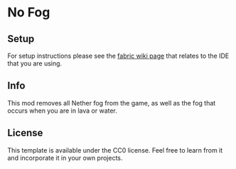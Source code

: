 # No Fog

## Setup

For setup instructions please see the [fabric wiki page](https://fabricmc.net/wiki/tutorial:setup) that relates to the IDE that you are using.

## Info

This mod removes all Nether fog from the game, as well as the fog that occurs when you are in lava or water.  

## License

This template is available under the CC0 license. Feel free to learn from it and incorporate it in your own projects.
